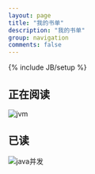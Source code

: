 ```yaml
---
layout: page
title: "我的书单"
description: "我的书单"
group: navigation
comments: false
---
```

{% include JB/setup %}


## 正在阅读

![jvm](http://wentaotang.qiniudn.com/jvm.jpg)

## 已读 
![java并发](http://wentaotang.qiniudn.com/Java%E5%B9%B6%E5%8F%91.jpg)
